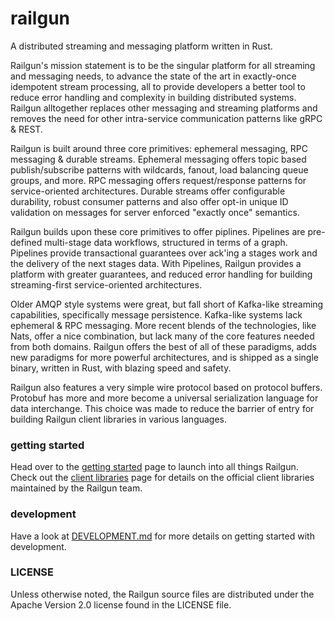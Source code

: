 railgun
=======
A distributed streaming and messaging platform written in Rust.

Railgun's mission statement is to be the singular platform for all streaming and messaging needs, to advance the state of the art in exactly-once idempotent stream processing, all to provide developers a better tool to reduce error handling and complexity in building distributed systems. Railgun alltogether replaces other messaging and streaming platforms and removes the need for other intra-service communication patterns like gRPC & REST.

Railgun is built around three core primitives: ephemeral messaging, RPC messaging & durable streams. Ephemeral messaging offers topic based publish/subscribe patterns with wildcards, fanout, load balancing queue groups, and more. RPC messaging offers request/response patterns for service-oriented architectures. Durable streams offer configurable durability, robust consumer patterns and also offer opt-in unique ID validation on messages for server enforced "exactly once" semantics.

Railgun builds upon these core primitives to offer piplines. Pipelines are pre-defined multi-stage data workflows, structured in terms of a graph. Pipelines provide transactional guarantees over ack'ing a stages work and the delivery of the next stages data. With Pipelines, Railgun provides a platform with greater guarantees, and reduced error handling for building streaming-first service-oriented architectures.

Older AMQP style systems were great, but fall short of Kafka-like streaming capabilities, specifically message persistence. Kafka-like systems lack ephemeral & RPC messaging. More recent blends of the technologies, like Nats, offer a nice combination, but lack many of the core features needed from both domains. Railgun offers the best of all of these paradigms, adds new paradigms for more powerful architectures, and is shipped as a single binary, written in Rust, with blazing speed and safety.

Railgun also features a very simple wire protocol based on protocol buffers. Protobuf has more and more become a universal serialization language for data interchange. This choice was made to reduce the barrier of entry for building Railgun client libraries in various languages.

### getting started
Head over to the [getting started](https://railgun-rs.github.io/railgun/getting-started.html) page to launch into all things Railgun. Check out the [client libraries](https://railgun-rs.github.io/railgun/client-libraries.html) page for details on the official client libraries maintained by the Railgun team.

### development
Have a look at [DEVELOPMENT.md](https://gitlab.com/docql/railgun/blob/master/DEVELOPMENT.md) for more details on getting started with development.

### LICENSE
Unless otherwise noted, the Railgun source files are distributed under the Apache Version 2.0 license found in the LICENSE file.
